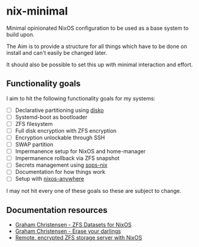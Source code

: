 # nix-minimal

Minimal opinionated NixOS configuration to be used as a base system to build upon.

The Aim is to provide a structure for all things which have to be done
on install and can't easily be changed later.

It should also be possible to set this up with minimal interaction and effort.

## Functionality goals

I aim to hit the following functionality goals for my systems:

- [ ] Declarative partitioning using [disko](https://github.com/nix-community/disko)
- [ ] Systemd-boot as bootloader
- [ ] ZFS filesystem
- [ ] Full disk encryption with ZFS encryption
- [ ] Encryption unlockable through SSH
- [ ] SWAP partition
- [ ] Impermanence setup for NixOS and home-manager
- [ ] Impermanence rollback via ZFS snapshot
- [ ] Secrets management using [sops-nix](https://github.com/Mic92/sops-nix)
- [ ] Documentation for how things work
- [ ] Setup with [nixos-anywhere](https://github.com/nix-community/nixos-anywhere)

I may not hit every one of these goals so these are subject to change.

## Documentation resources

- [Graham Christensen - ZFS Datasets for NixOS](https://grahamc.com/blog/nixos-on-zfs/)
- [Graham Christensen - Erase your darlings](https://grahamc.com/blog/erase-your-darlings/)
- [Remote, encrypted ZFS storage server with NixOS](https://mazzo.li/posts/hetzner-zfs.html)